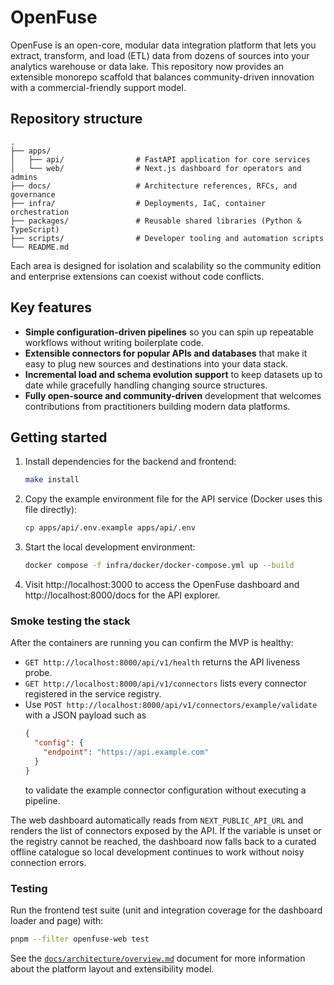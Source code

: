 # OpenFuse

OpenFuse is an open-core, modular data integration platform that lets you extract, transform, and load (ETL) data from dozens of sources into your analytics warehouse or data lake. This repository now provides an extensible monorepo scaffold that balances community-driven innovation with a commercial-friendly support model.

## Repository structure

```
.
├── apps/
│   ├── api/                # FastAPI application for core services
│   └── web/                # Next.js dashboard for operators and admins
├── docs/                   # Architecture references, RFCs, and governance
├── infra/                  # Deployments, IaC, container orchestration
├── packages/               # Reusable shared libraries (Python & TypeScript)
├── scripts/                # Developer tooling and automation scripts
└── README.md
```

Each area is designed for isolation and scalability so the community edition and enterprise extensions can coexist without code conflicts.

## Key features

- **Simple configuration-driven pipelines** so you can spin up repeatable workflows without writing boilerplate code.
- **Extensible connectors for popular APIs and databases** that make it easy to plug new sources and destinations into your data stack.
- **Incremental load and schema evolution support** to keep datasets up to date while gracefully handling changing source structures.
- **Fully open-source and community-driven** development that welcomes contributions from practitioners building modern data platforms.

## Getting started

1. Install dependencies for the backend and frontend:
   ```bash
   make install
   ```
2. Copy the example environment file for the API service (Docker uses this file directly):
   ```bash
   cp apps/api/.env.example apps/api/.env
   ```
3. Start the local development environment:
   ```bash
   docker compose -f infra/docker/docker-compose.yml up --build
   ```
4. Visit http://localhost:3000 to access the OpenFuse dashboard and http://localhost:8000/docs for the API explorer.

### Smoke testing the stack

After the containers are running you can confirm the MVP is healthy:

- `GET http://localhost:8000/api/v1/health` returns the API liveness probe.
- `GET http://localhost:8000/api/v1/connectors` lists every connector registered in the service registry.
- Use `POST http://localhost:8000/api/v1/connectors/example/validate` with a JSON payload such as
  ```json
  {
    "config": {
      "endpoint": "https://api.example.com"
    }
  }
  ```
  to validate the example connector configuration without executing a pipeline.

The web dashboard automatically reads from `NEXT_PUBLIC_API_URL` and renders the list of connectors exposed by the API. If the
variable is unset or the registry cannot be reached, the dashboard now falls back to a curated offline catalogue so local
development continues to work without noisy connection errors.

### Testing

Run the frontend test suite (unit and integration coverage for the dashboard loader and page) with:

```bash
pnpm --filter openfuse-web test
```

See the [`docs/architecture/overview.md`](docs/architecture/overview.md) document for more information about the platform layout and extensibility model.
